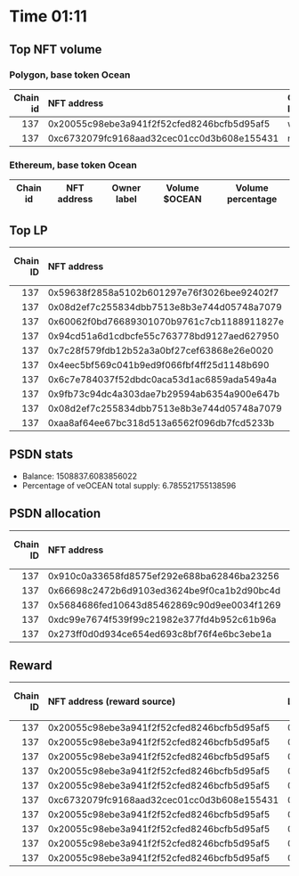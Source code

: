 # Time 01:11
## Top NFT volume
### Polygon, base token Ocean
|   Chain id | NFT address                                | Owner label   |   Volume $mOCEAN |   Volume percentage |
|-----------:|:-------------------------------------------|:--------------|-----------------:|--------------------:|
|        137 | 0x20055c98ebe3a941f2f52cfed8246bcfb5d95af5 | wallet_4      |               30 |            96.7742  |
|        137 | 0xc6732079fc9168aad32cec01cc0d3b608e155431 | nan           |                1 |             3.22581 |

### Ethereum, base token Ocean
| Chain id   | NFT address   | Owner label   | Volume $OCEAN   | Volume percentage   |
|------------|---------------|---------------|-----------------|---------------------|

## Top LP
|   Chain ID | NFT address                                | LP address   |   Allocation (veOCEAN) |   Percent of its balance | LP label   |
|-----------:|:-------------------------------------------|:-------------|-----------------------:|-------------------------:|:-----------|
|        137 | 0x59638f2858a5102b601297e76f3026bee92402f7 | 0xf062d1b3   |                99400.5 |                     0.4  | wallet_8   |
|        137 | 0x08d2ef7c255834dbb7513e8b3e744d05748a7079 | 0xc2edf07f   |                91280.5 |                     0.6  | unknown    |
|        137 | 0x60062f0bd76689301070b9761c7cb1188911827e | 0xf2f98a98   |                85743.6 |                     0.2  | unknown    |
|        137 | 0x94cd51a6d1cdbcfe55c763778bd9127aed627950 | 0xf2f98a98   |                85743.6 |                     0.2  | unknown    |
|        137 | 0x7c28f579fdb12b52a3a0bf27cef63868e26e0020 | 0xf062d1b3   |                74550.4 |                     0.3  | wallet_8   |
|        137 | 0x4eec5bf569c041b9ed9f066fbf4ff25d1148b690 | 0x7328eada   |                72145   |                     0.33 | unknown    |
|        137 | 0x6c7e784037f52dbdc0aca53d1ac6859ada549a4a | 0x7328eada   |                72145   |                     0.33 | unknown    |
|        137 | 0x9fb73c94dc4a303dae7b29594ab6354a900e647b | 0xf0a88025   |                71923.5 |                     0.12 | wallet_1   |
|        137 | 0x08d2ef7c255834dbb7513e8b3e744d05748a7079 | 0xf0a88025   |                65929.9 |                     0.11 | wallet_1   |
|        137 | 0xaa8af64ee67bc318d513a6562f096db7fcd5233b | 0xf0a88025   |                65929.9 |                     0.11 | wallet_1   |

## PSDN stats
- Balance: 1508837.6083856022
- Percentage of veOCEAN total supply: 6.785521755138596
## PSDN allocation
|   Chain ID | NFT address                                |   Allocation (veOCEAN) |   Percent of its balance |
|-----------:|:-------------------------------------------|-----------------------:|-------------------------:|
|        137 | 0x910c0a33658fd8575ef292e688ba62846ba23256 |                51753.1 |                   0.0343 |
|        137 | 0x66698c2472b6d9103ed3624be9f0ca1b2d90bc4d |                50244.3 |                   0.0333 |
|        137 | 0x5684686fed10643d85462869c90d9ee0034f1269 |                50244.3 |                   0.0333 |
|        137 | 0xdc99e7674f539f99c21982e377fd4b952c61b96a |                50244.3 |                   0.0333 |
|        137 | 0x273ff0d0d934ce654ed693c8bf76f4e6bc3ebe1a |                50244.3 |                   0.0333 |

## Reward
|   Chain ID | NFT address (reward source)                | LP address   |   Reward amount (OCEAN) |   LP label |
|-----------:|:-------------------------------------------|:-------------|------------------------:|-----------:|
|        137 | 0x20055c98ebe3a941f2f52cfed8246bcfb5d95af5 | 0x9beaf06c   |                3.5208   |        nan |
|        137 | 0x20055c98ebe3a941f2f52cfed8246bcfb5d95af5 | 0xcfd1d657   |                3.18276  |        nan |
|        137 | 0x20055c98ebe3a941f2f52cfed8246bcfb5d95af5 | 0xdbf569b5   |                1.32227  |        nan |
|        137 | 0x20055c98ebe3a941f2f52cfed8246bcfb5d95af5 | 0x471bdd13   |                0.927163 |        nan |
|        137 | 0x20055c98ebe3a941f2f52cfed8246bcfb5d95af5 | 0x904d5d36   |                0.831417 |        nan |
|        137 | 0xc6732079fc9168aad32cec01cc0d3b608e155431 | 0x28f39db3   |                0.371333 |        nan |
|        137 | 0x20055c98ebe3a941f2f52cfed8246bcfb5d95af5 | 0x23a881e3   |                0.367636 |        nan |
|        137 | 0x20055c98ebe3a941f2f52cfed8246bcfb5d95af5 | 0xa52a4597   |                0.321195 |        nan |
|        137 | 0x20055c98ebe3a941f2f52cfed8246bcfb5d95af5 | 0x4f20e69e   |                0.283283 |        nan |
|        137 | 0x20055c98ebe3a941f2f52cfed8246bcfb5d95af5 | 0x3014143d   |                0.238387 |        nan |
